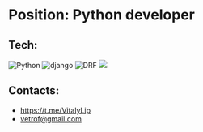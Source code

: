 
# Position: Python developer

## Tech:
![Python](https://img.shields.io/badge/-python-454443?style=for-the-badge&logo=python)
![django](https://img.shields.io/badge/-django-454443?style=for-the-badge&logo=django)
![DRF](https://img.shields.io/badge/-DRF-454443?style=for-the-badge&logo=DRF)
![](https://img.shields.io/badge/--454443?style=for-the-badge&logo=C)




## Contacts:
- https://t.me/VitalyLip
- vetrof@gmail.com

<!-- [![OK-WEBDEV's GitHub stats](https://github-readme-stats.vercel.app/api?username=ok-webdev)](https://github.com/anuraghazra/github-readme-stats)


[![Top Langs](https://github-readme-stats.vercel.app/api/top-langs/?username=ok-webdev&show_icons=true&theme=tokyonight&layout=compact)](https://github.com/anuraghazra/github-readme-stats) -->



<!--
**vetrof/vetrof** is a ✨ _special_ ✨ repository because its `README.md` (this file) appears on your GitHub profile.

Here are some ideas to get you started:

- 🔭 I’m currently working on ...
- 🌱 I’m currently learning ...
- 👯 I’m looking to collaborate on ...
- 🤔 I’m looking for help with ...
- 💬 Ask me about ...
- 📫 How to reach me: ...
- 😄 Pronouns: ...
- ⚡ Fun fact: ...
-->
